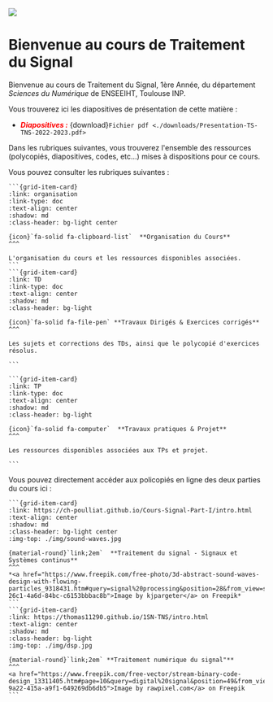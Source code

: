 ![](img/front_N7.jpg)

# Bienvenue au cours de Traitement du Signal




Bienvenue au cours de Traitement du Signal, 1ère Année, du département *Sciences du Numérique* de ENSEEIHT, Toulouse INP.

Vous trouverez ici les diapositives de présentation de cette matière :

- <span style="color:red"> ***Diapositives :***</span> {download}`Fichier pdf <./downloads/Presentation-TS-TNS-2022-2023.pdf>`


Dans les rubriques suivantes, vous trouverez  l'ensemble des ressources (polycopiés, diapositives, codes, etc...) mises à dispositions pour ce cours.

Vous pouvez consulter les rubriques suivantes :


````{grid} 3
```{grid-item-card} 
:link: organisation
:link-type: doc
:text-align: center 
:shadow: md 
:class-header: bg-light center

{icon}`fa-solid fa-clipboard-list`  **Organisation du Cours**
^^^

L'organisation du cours et les ressources disponibles associées.
```
```{grid-item-card} 
:link: TD
:link-type: doc
:text-align: center 
:shadow: md 
:class-header: bg-light

{icon}`fa-solid fa-file-pen` **Travaux Dirigés & Exercices corrigés**
^^^

Les sujets et corrections des TDs, ainsi que le polycopié d'exercices résolus.

```

```{grid-item-card} 
:link: TP
:link-type: doc
:text-align: center 
:shadow: md 
:class-header: bg-light

{icon}`fa-solid fa-computer`  **Travaux pratiques & Projet**
^^^

Les ressources disponibles associées aux TPs et projet.

```
````

Vous pouvez directement accéder aux policopiés en ligne des deux parties du cours ici :

````{grid} 2
```{grid-item-card} 
:link: https://ch-poulliat.github.io/Cours-Signal-Part-I/intro.html
:text-align: center 
:shadow: md 
:class-header: bg-light center
:img-top: ./img/sound-waves.jpg

{material-round}`link;2em`  **Traitement du signal - Signaux et Systèmes continus**
^^^
*<a href="https://www.freepik.com/free-photo/3d-abstract-sound-waves-design-with-flowing-particles_9318431.htm#query=signal%20processing&position=28&from_view=search&track=ais&uuid=413073e6-26c1-4a6d-84bc-c6153bbbac8b">Image by kjpargeter</a> on Freepik*
```
```{grid-item-card} 
:link: https://thomas11290.github.io/1SN-TNS/intro.html
:text-align: center 
:shadow: md 
:class-header: bg-light
:img-top: ./img/dsp.jpg

{material-round}`link;2em` **Traitement numérique du signal"**
^^^
<a href="https://www.freepik.com/free-vector/stream-binary-code-design_13311405.htm#page=10&query=digital%20signal&position=49&from_view=search&track=ais&uuid=368d1c62-9a22-415a-a9f1-649269db6db5">Image by rawpixel.com</a> on Freepik
```